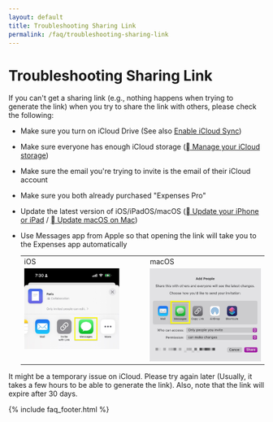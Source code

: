 ```yaml
---
layout: default
title: Troubleshooting Sharing Link
permalink: /faq/troubleshooting-sharing-link
---
```


# Troubleshooting Sharing Link

If you can't get a sharing link (e.g., nothing happens when trying to generate the link) when you try to share the link with others, please check the following:

- Make sure you turn on iCloud Drive (See also [Enable iCloud Sync](/faq/enable-icloud-sync))
- Make sure everyone has enough iCloud storage ([ Manage your iCloud storage](https://support.apple.com/en-us/108922))
- Make sure the email you're trying to invite is the email of their iCloud account
- Make sure you both already purchased "Expenses Pro"
- Update the latest version of iOS/iPadOS/macOS ([ Update your iPhone or iPad](https://support.apple.com/en-us/118575) / [ Update macOS on Mac](https://support.apple.com/en-us/108382))
- Use Messages app from Apple so that opening the link will take you to the Expenses app automatically

    <table>
        <tr>
            <td>iOS</td>
            <td>macOS</td>
        </tr>
        <tr>
            <td style="vertical-align:top"><img src="../../assets/faq/troubleshooting-sharing-link/sharing-link-messages-ios.jpg" width="80%"></td>
            <td style="vertical-align:top"><img src="../../assets/faq/troubleshooting-sharing-link/sharing-link-messages-mac.jpg"></td>
        </tr>
    </table>

It might be a temporary issue on iCloud. Please try again later (Usually, it takes a few hours to be able to generate the link). Also, note that the link will expire after 30 days.

{% include faq_footer.html %}
